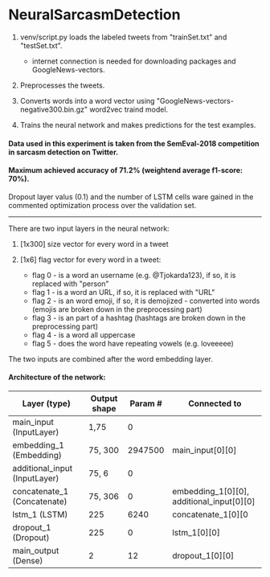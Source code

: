 # NeuralSarcasmDetection

1. venv/script.py loads the labeled tweets from "trainSet.txt" and "testSet.txt".

   * internet connection is needed for downloading packages and GoogleNews-vectors.

2. Preprocesses the tweets.

3. Converts words into a word vector using "GoogleNews-vectors-negative300.bin.gz" word2vec traind model.

4. Trains the neural network and makes predictions for the test examples.


#### Data used in this experiment is taken from the SemEval-2018 competition in sarcasm detection on Twitter.

#### Maximum achieved accuracy of 71.2% (weightend average f1-score: 70%).


Dropout layer valus (0.1) and the number of LSTM cells ware gained in the commented optimization process over the validation set.
__________________________________________________________________________________________________

There are two input layers in the neural network:

1. [1x300] size vector for every word in a tweet

2. [1x6] flag vector for every word in a tweet:
    * flag 0 - is a word an username (e.g. @Tjokarda123), if so, it is replaced with "person"
    * flag 1 - is a word an URL, if so, it is replaced with "URL"
    * flag 2 - is an word emoji, if so, it is demojized - converted into words (emojis are broken down in the preprocessing part)
    * flag 3 - is an part of a hashtag (hashtags are broken down in the preprocessing part)
    * flag 4 - is a word all uppercase
    * flag 5 - does the word have repeating vowels (e.g. loveeeee)
    
    
 The two inputs are combined after the word embedding layer.
    





#### Architecture of the network:




Layer (type)  |     Output shape     |  Param #      | Connected to  
------------- | ------------- | --------------|------------
main_input (InputLayer)  | 1,75  |       0        |
embedding_1 (Embedding)  | 75, 300  |      2947500         |main_input[0][0]  
additional_input (InputLayer)  | 75, 6  |      0         |
concatenate_1 (Concatenate)  | 75, 306  |     0          |embedding_1[0][0], additional_input[0][0]
lstm_1 (LSTM) | 225 | 6240|concatenate_1[0][0
dropout_1 (Dropout)   | 225 |0| lstm_1[0][0]
main_output (Dense)| 2 |  12 |dropout_1[0][0] 


